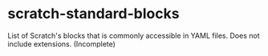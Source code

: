 # scratch-standard-blocks
List of Scratch's blocks that is commonly accessible in YAML files.
Does not include extensions.
(Incomplete)
